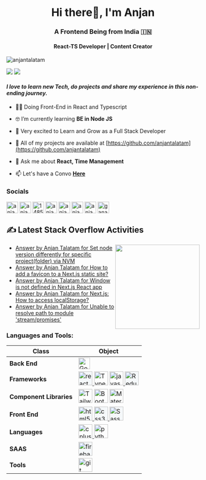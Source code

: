 <h1 align="center">Hi there👋, I'm Anjan</h1>
<h3 align="center">A Frontend Being from India 🇮🇳</h3>
<h4 align="center">React-TS Developer | Content Creator</h4>

<p align="left"> <img src="https://komarev.com/ghpvc/?username=anjantalatam&label=Profile%20views&color=0e75b6&style=flat" alt="anjantalatam" /> </p>

<a href="https://www.twitter.com/anjantalatam" target="_blank" rel="noreferrer"><img
src="https://img.shields.io/twitter/follow/anjantalatam?logo=twitter&style=for-the-badge&color=0891b2&labelColor=1c1917"
/></a>
<a href="https://www.github.com/anjantalatam" target="_blank" rel="noreferrer"><img
src="https://img.shields.io/github/followers/anjantalatam?logo=github&style=for-the-badge&color=0891b2&labelColor=1c1917" /></a>

<i><h4>I love to learn new Tech, do projects and share my experience in this non-ending journey.</h4> </i>

- 👨‍💻 Doing Front-End in React and Typescript

- 🤓 I’m currently learning **BE in Node JS**

- 🚀 Very excited to Learn and Grow as a Full Stack Developer

- 🛄 All of my projects are available at [https://github.com/anjantalatam](https://github.com/anjantalatam)

- 💬 Ask me about **React, Time Management**

- 📫 Let's have a Convo **<a href="https://twitter.com/messages/compose?recipient_id=1289945210852581376" target="_blank"> Here </a>**

### Socials

<p align="left">
 <a href="https://twitter.com/anjantalatam" target="blank"><img align="center" src="https://www.vectorlogo.zone/logos/twitter/twitter-tile.svg" alt="anjantalatam" height="30"/></a>  
 <a href="https://linkedin.com/in/anjan-talatam" target="blank"><img align="center" src="https://www.vectorlogo.zone/logos/linkedin/linkedin-tile.svg" alt="anjan-talatam" height="30" /></a>
  <a href="https://stackoverflow.com/users/14853666" target="blank"><img align="center" src="https://www.vectorlogo.zone/logos/stackoverflow/stackoverflow-icon.svg" alt="14853666" height="30"/></a>
  <a href="https://codepen.io/anjan_17" target="blank"><img align="center" src="https://www.vectorlogo.zone/logos/codepen/codepen-tile.svg" alt="anjan_17" height="30" /></a>
 <!-- codesandbox icon pending  -->
  <a href="https://codesandbox.com/anjan" target="blank"><img align="center" src="https://img.stackshare.io/service/7434/Screen_20Shot_202017-08-11_20at_205.55.05_20AM.png" alt="anjan" height="30" /></a>
 <!-- codeforces icon pending  -->
<a href="https://codeforces.com/profile/anjan2002" target="blank"><img align="center" src="https://d4.alternativeto.net/MzUgaRtofHUytGboDU9H0sEINxkmJU9YdrUBrgGGYQo/rs:fill:40:40:0/g:ce:0:0/YWJzOi8vZGlzdC9pY29ucy9jb2RlZm9yY2VzXzE5NzYwMy5wbmc.png" alt="anjan2002" height="30"/></a>
<a href="https://instagram.com/anjantalatam" target="blank"><img align="center" src="https://www.vectorlogo.zone/logos/instagram/instagram-tile.svg" alt="anjantalatam" height="30" /></a>
<a href="https://www.hackerrank.com/gana2117" target="blank"><img align="center" src="https://cdn.worldvectorlogo.com/logos/hackerrank.svg" alt="gana2117" height="30" /></a>

</p>

## ✍️ Latest Stack Overflow Activities

<img align="right" src = "https://github-readme-stackoverflow.vercel.app/?userID=14853666" height = "220"/>

<!-- STACKOVERFLOW:START -->
- [Answer by Anjan Talatam for Set node version differently for specific project&lpar;folder&rpar; via NVM](https://stackoverflow.com/questions/60051990/set-node-version-differently-for-specific-projectfolder-via-nvm/77440721#77440721)
- [Answer by Anjan Talatam for How to add a favicon to a Next.js static site?](https://stackoverflow.com/questions/56213019/how-to-add-a-favicon-to-a-next-js-static-site/77376256#77376256)
- [Answer by Anjan Talatam for Window is not defined in Next.js React app](https://stackoverflow.com/questions/55151041/window-is-not-defined-in-next-js-react-app/77369633#77369633)
- [Answer by Anjan Talatam for Next.js: How to access localStorage?](https://stackoverflow.com/questions/65479659/next-js-how-to-access-localstorage/77369548#77369548)
- [Answer by Anjan Talatam for Unable to resolve path to module &#39;stream/promises&#39;](https://stackoverflow.com/questions/71003030/unable-to-resolve-path-to-module-stream-promises/77357178#77357178)
<!-- STACKOVERFLOW:END -->

<h3 align="left">Languages and Tools:</h3>
<p align="left">

| Class                   | Object                                                                                                                                                                                                                                                                                                                                                                                                                                                                                                                                                                                                                                                                                                                                                                                                                                                                                                                                                                                                |
| ----------------------- | ----------------------------------------------------------------------------------------------------------------------------------------------------------------------------------------------------------------------------------------------------------------------------------------------------------------------------------------------------------------------------------------------------------------------------------------------------------------------------------------------------------------------------------------------------------------------------------------------------------------------------------------------------------------------------------------------------------------------------------------------------------------------------------------------------------------------------------------------------------------------------------------------------------------------------------------------------------------------------------------------------- |
| **Back End**            | <a href="https://go.dev/doc/" target="_blank" rel="noreferrer"><img src="https://www.vectorlogo.zone/logos/golang/golang-official.svg" height="30" alt="Go" /></a>                                                                                                                                                                                                                                                                                                                                                                                                                                                                                                                                                                                                                                                                                                                                                                             |
| **Frameworks**          | <a href="https://reactjs.org/" target="_blank"> <img src="https://cdn.worldvectorlogo.com/logos/react-2.svg" alt="react" height="36" style="background:#f5f8fa" /> </a> <a href="https://www.typescriptlang.org/" target="_blank" rel="noreferrer"><img src="https://cdn.worldvectorlogo.com/logos/typescript.svg" height="36" alt="TypeScript" /></a> <a href="https://developer.mozilla.org/en-US/docs/Web/JavaScript" target="_blank"> <img src="https://cdn.worldvectorlogo.com/logos/logo-javascript.svg" alt="javascript" height="36"/> </a> <a href="https://redux.js.org/" target="_blank" rel="noreferrer"><img src="https://cdn.worldvectorlogo.com/logos/redux.svg" height="36" alt="Redux" style="background:#f5f8fa" /></a> |
| **Component Libraries** | <a href="https://tailwindcss.com/" target="_blank" rel="noreferrer"><img src="https://www.vectorlogo.zone/logos/tailwindcss/tailwindcss-icon.svg" height="36" alt="TailwindCSS" /></a> <a href="https://getbootstrap.com/" target="_blank" rel="noreferrer"><img src="https://cdn.worldvectorlogo.com/logos/bootstrap-5-1.svg" height="36" alt="Bootstrap" /></a> <a href="https://mui.com/" target="_blank" rel="noreferrer"><img src="https://cdn.worldvectorlogo.com/logos/material-ui-1.svg" height="36" alt="Material UI" /></a>                                                                                                                                                                                                                                                                |
| **Front End**           | <a href="https://www.w3.org/html/" target="_blank"> <img src="https://www.vectorlogo.zone/logos/w3_html5/w3_html5-icon.svg" alt="html5" height="36" style="background:#f5f8fa"/> </a><a href="https://www.w3schools.com/css/" target="_blank"> <img src="https://www.vectorlogo.zone/logos/w3_css/w3_css-icon.svg" alt="css3" height="36" style="background:#f5f8fa"/> </a> <a href="https://sass-lang.com/" target="_blank" rel="noreferrer"><img src="https://www.vectorlogo.zone/logos/sass-lang/sass-lang-icon.svg" height="36" alt="Sass" style="background:#f5f8fa" /></a>                                                                                                                                                                                                                                                             |
| **Languages**           | <a href="https://www.w3schools.com/cpp/" target="_blank"> <img src="https://cdn.worldvectorlogo.com/logos/c.svg" alt="cplusplus" height="36"/> </a><a href="https://www.python.org" target="_blank"> <img src="https://cdn.worldvectorlogo.com/logos/python-5.svg" alt="python" height="36" /> </a>                                                                                                                                                                                                                                                                                                                                                                                                                                                                                                                                                                                |
| **SAAS**                | <a href="https://firebase.google.com/" target="_blank" rel="noreferrer"> <img src="https://www.vectorlogo.zone/logos/firebase/firebase-icon.svg" alt="firebase" height="36" style="background:#f5f8fa"/> </a>                                                                                                                                                                                                                                                                                                                                                                                                                                                                                                                                                                                                                                                                                                                                                                              |
| **Tools**               | <a href="https://git-scm.com/" target="_blank"> <img src="https://www.vectorlogo.zone/logos/git-scm/git-scm-icon.svg" alt="git" height="36"/> </a>                                                                                                                                                                                                                                                                                                                                                                                                                                                                                                                                                                                                                                                                                                                                                                                                                                         |

</p></a>

<!-- Icon sources: https://www.vectorlogo.zone/?q= https://worldvectorlogo.com/  -->
